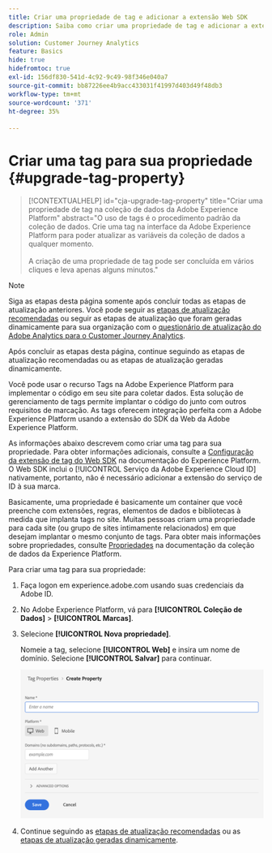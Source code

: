 ```yaml
---
title: Criar uma propriedade de tag e adicionar a extensão Web SDK
description: Saiba como criar uma propriedade de tag e adicionar a extensão Web SDK
role: Admin
solution: Customer Journey Analytics
feature: Basics
hide: true
hidefromtoc: true
exl-id: 156df830-541d-4c92-9c49-98f346e040a7
source-git-commit: bb87226ee4b9acc433031f41997d403d49f48db3
workflow-type: tm+mt
source-wordcount: '371'
ht-degree: 35%

---
```


# Criar uma tag para sua propriedade {#upgrade-tag-property}

<!-- markdownlint-disable MD034 -->

>[!CONTEXTUALHELP]
>id="cja-upgrade-tag-property"
>title="Criar uma propriedade de tag na coleção de dados da Adobe Experience Platform"
>abstract="O uso de tags é o procedimento padrão da coleção de dados. Crie uma tag na interface da Adobe Experience Platform para poder atualizar as variáveis da coleção de dados a qualquer momento.<br><br>A criação de uma propriedade de tag pode ser concluída em vários cliques e leva apenas alguns minutos."

<!-- markdownlint-enable MD034 -->

>[!NOTE]
> 
>Siga as etapas desta página somente após concluir todas as etapas de atualização anteriores. Você pode seguir as [etapas de atualização recomendadas](/help/getting-started/cja-upgrade/cja-upgrade-recommendations.md#recommended-upgrade-steps-for-most-organizations) ou seguir as etapas de atualização que foram geradas dinamicamente para sua organização com o [questionário de atualização do Adobe Analytics para o Customer Journey Analytics](https://gigazelle.github.io/cja-ttv/).
>
>Após concluir as etapas desta página, continue seguindo as etapas de atualização recomendadas ou as etapas de atualização geradas dinamicamente.

Você pode usar o recurso Tags na Adobe Experience Platform para implementar o código em seu site para coletar dados. Esta solução de gerenciamento de tags permite implantar o código do junto com outros requisitos de marcação. As tags oferecem integração perfeita com a Adobe Experience Platform usando a extensão do SDK da Web da Adobe Experience Platform.

As informações abaixo descrevem como criar uma tag para sua propriedade. Para obter informações adicionais, consulte a [Configuração da extensão de tag do Web SDK](https://experienceleague.adobe.com/en/docs/experience-platform/tags/extensions/client/web-sdk/web-sdk-extension-configuration) na documentação do Experience Platform. O Web SDK inclui o [!UICONTROL Serviço da Adobe Experience Cloud ID] nativamente, portanto, não é necessário adicionar a extensão do serviço de ID à sua marca.

Basicamente, uma propriedade é basicamente um container que você preenche com extensões, regras, elementos de dados e bibliotecas à medida que implanta tags no site. Muitas pessoas criam uma propriedade para cada site (ou grupo de sites intimamente relacionados) em que desejam implantar o mesmo conjunto de tags. Para obter mais informações sobre propriedades, consulte [Propriedades](https://experienceleague.adobe.com/en/docs/experience-platform/tags/admin/companies-and-properties) na documentação da coleção de dados da Experience Platform.

Para criar uma tag para sua propriedade:

1. Faça logon em experience.adobe.com usando suas credenciais da Adobe ID.

1. No Adobe Experience Platform, vá para **[!UICONTROL Coleção de Dados]** > **[!UICONTROL Marcas]**.

1. Selecione **[!UICONTROL Nova propriedade]**.

   Nomeie a tag, selecione **[!UICONTROL Web]** e insira um nome de domínio. Selecione **[!UICONTROL Salvar]** para continuar.

   ![Criar uma propriedade da ](assets/create-property.png)

1. Continue seguindo as [etapas de atualização recomendadas](/help/getting-started/cja-upgrade/cja-upgrade-recommendations.md#recommended-upgrade-steps-for-most-organizations) ou as [etapas de atualização geradas dinamicamente](https://gigazelle.github.io/cja-ttv/).
